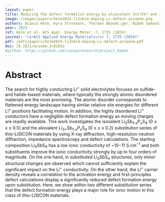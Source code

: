 ```yaml
---
layout: paper
title: Reducing the defect formation energy by aliovalent Sn(+IV) and isovalent P(+V) substitution in Li<sub>3</sub>SbS<sub>4</sub> promotes Li<sup>+</sup> transport
image: /images/papers/helm2024-li3sbs4-doping-Li-defect-acsaenm.png
authors: Bianca Helm, Kyra Strotmann, Thorben B&ouml;ger, Bibek Samanta, Ananya Banik, Martin A. Lange, <ins>Yuheng Li</ins>, Cheng Li, Michael Ryan Hansen, Pieremanuele Canepa, Wolfgang G. Zeier*
year: 2024
ref: Helm et al. ACS Appl. Energy Mater. 7, 1735 (2024).
journal: "<i>ACS Applied Energy Materials</i> 7, 1735 (2024)"
pdf: /pdfs/papers/helm2024-li3sbs4-doping-Li-defect-acsaenm.pdf
doi: 10.1021/acsaem.3c02652
#github: https://github.com/caneparesearch/project_Raman
---
```


# Abstract

The search for highly conducting Li<sup>+</sup> solid electrolytes focuses on sulfide- and halide-based materials, where typically the strongly atomic disordered materials are the most promising. The atomic disorder corresponds to flattened energy landscape having similar relative site energies for different Li<sup>+</sup> positions facilitating motion. In addition, the highly disordered Li<sup>+</sup> conductors have a negligible defect formation energy as moving charges are readily available. This work investigates the isovalent Li<sub>3</sub>Sb<sub>1-x</sub>P<sub>x</sub>S<sub>4</sub> (0 ≤ x ≤ 0.5) and the aliovalent Li<sub>3+</sub>Sb<sub>1-x</sub>P<sub>x</sub>S<sub>4</sub> (0 ≤ x ≤ 0.2) substitution series of thio-LISICON materials by using X-ray diffraction, high-resolution neutron diffraction, impedance spectroscopy and defect calculations. The starting composition Li<sub>3</sub>SbS<sub>4</sub> has a low ionic conductivity of ~10−11 S∙cm<sup>−1</sup> and both substituents improve the ionic conductivity strongly by up to four orders of magnitude. On the one hand, in substituted Li<sub>3</sub>SbS<sub>4</sub> structures, only minor structural changes are observed which cannot sufficiently explain the significant impact on the Li<sup>+</sup> conductivity. On the other hand, the Li<sup>+</sup> carrier density reveals a correlation to the activation energy and first-principles defect calculations display a significantly reduced defect formation energy upon substitution. Here, we show within two different substitution series that the defect formation energy plays a major role for ionic motion in this class of thio-LISICON materials.
